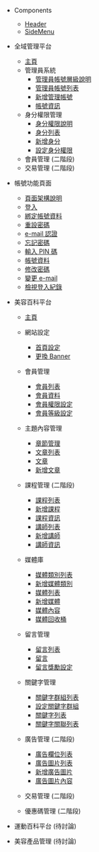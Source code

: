 
* Components
  * [Header](Pages/components/header.md)
  * [SideMenu](Pages/components/sidemenu.md)

* 全域管理平台
  * [主頁](Pages/Center/main.md)
  * 管理員系統
    * [管理員帳號層級說明](Pages/Center/admin/administer-manage.md)
    * [管理員帳號列表](Pages/Center/admin/administer-list.md)
    * [新增管理帳號](Pages/Center/admin/add-administer.md)
    * [帳號資訊](Pages/Center/admin/administer-info.md)
  * 身分權限管理
    * [身分權限說明](Pages/Center/role/role-manage.md)
    * [身分列表](Pages/Center/role/role-list.md)
    * [新增身分](Pages/Center/role/add-role.md)
    * [設定身分權限](Pages/Center/role/set-role.md)
  * 會員管理 (二階段)
    <!-- * [會員列表](Pages/Center/member/member-list.md)
    * [會員資料](Pages/Center/member/member-info.md) -->
  * 交易管理 (二階段)


* 帳號功能頁面
  * [頁面架構說明](Pages/Account/account-page-structure.md)
  * [登入](Pages/Account/login.md)
  * [綁定帳號資料](Pages/Account/bind-account.md)
  * [重設密碼](Pages/Account/reset-password.md)
  * [e-mail 認證](Pages/Account/verity-email.md)
  * [忘記密碼](Pages/Account/forget-password.md)
  * [輸入 PIN 碼](Pages/Account/enter-pin.md)
  * [帳號資料](Pages/Account/account.md)
  * [修改密碼](Pages/Account/change-password.md)
  * [變更 e-mail](Pages/Account/change-email.md)
  * [檢視登入紀錄](Pages/Account/login-history.md)


* 美容百科平台
  * [主頁](Pages/Beauty/main.md)

  * 網站設定
    * [首頁設定](Pages/Beauty/web-setting/Home-setting.md)
    * [更換 Banner](Pages/Beauty/web-setting/banner-setting.md)

  * 會員管理
    * [會員列表](Pages/Beauty/member/member-list.md)
    * [會員資料](Pages/Beauty/member/member-info.md)
    * [會員權限設定](Pages/Beauty/member/member-authority.md)
    * [會員等級設定](Pages/Beauty/member/member-level.md)

  * 主題內容管理
    * [章節管理](Pages/Beauty/content/chapter.md)
    * [文章列表](Pages/Beauty/content/article-list.md)
    * [文章](Pages/Beauty/content/article.md)
    * [新增文章](Pages/Beauty/content/add-article.md)

  * 課程管理 (二階段)
    * [課程列表](Pages/Beauty/course/course-list.md)
    * [新增課程](Pages/Beauty/course/add-course.md)
    * [課程資訊](Pages/Beauty/course/course-info.md)
    * [講師列表](Pages/Beauty/course/mentor-list.md)
    * [新增講師](Pages/Beauty/course/add-mentor.md)
    * [講師資訊](Pages/Beauty/course/mentor-info.md)

  * 媒體庫
    * [媒體類別列表](Pages/Beauty/media/mediafolder-list.md)
    * [新增媒體類別](Pages/Beauty/media/add-mediafolder.md)
    * [媒體列表](Pages/Beauty/media/media-list.md)
    * [新增媒體](Pages/Beauty/media/add-media.md)
    * [媒體內容](Pages/Beauty/media/media-info.md)
    * [媒體回收桶](Pages/Beauty/media/media-trash.md)

  * 留言管理
    * [留言列表](Pages/Beauty/comment/comment-list.md)
    * [留言](Pages/Beauty/comment/comment.md)
    * [留言獎勵設定](Pages/Beauty/comment/comment-award.md)

  * 關鍵字管理
    * [關鍵字群組列表](Pages/Beauty/keyword/keyword-group-list.md)
    * [設定關鍵字群組](Pages/Beauty/keyword/set-keyword-group.md)
    * [關鍵字列表](Pages/Beauty/keyword/keyword-list.md)
    * [關鍵字關聯列表](Pages/Beauty/keyword/keyword-related-list.md)

  * 廣告管理 (二階段)
    * [廣告欄位列表](Pages/Beauty/advertisement/ad-position-list.md)
    * [廣告圖片列表](Pages/Beauty/advertisement/ad-list.md)
    * [新增廣告圖片](Pages/Beauty/advertisement/add-ad.md)
    * [廣告圖片內容](Pages/Beauty/advertisement/ad-info.md)

  * 交易管理 (二階段)

  * 優惠碼管理 (二階段)


* 運動百科平台 (待討論)


* 美容產品管理 (待討論)